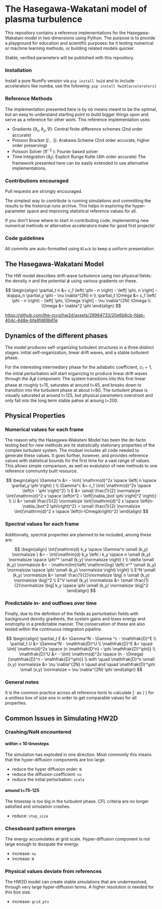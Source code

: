 # The Hasegawa-Wakatani model of plasma turbulence

This repository contains a reference implementations for the Hasegawa-Wakatani model in two dimensions using Python.
The purpose is to provide a playground for education and scientific purposes: be it testing numerical or machine learning methods, or building related models quicker.

Stable, verified parameters will be published with this repository.

### Installation 

Install a pure NumPy version via
```pip install hw2d```
and to include accelerators like numba, use the following:
```pip install hw2d[accelerators]```

### Reference Methods

The implementation presented here is by no means meant to be the optimal, but an easy to understand starting point to build bigger things upon and serve as a reference for other work.
This reference implementation uses:
- Gradients $\left(\partial_x, \partial_y, \nabla \right)$: Central finite difference schemes (2nd order accurate)
- Poisson Bracket $\left([\cdot, \cdot]\right)$: Arakawa Scheme (2nd order accurate, higher order preserving)
- Poisson Solver $\left(\nabla^{-2}\cdot\right)$: Fourier based solver
- Time Integration $\left(\partial_t\right)$: Explicit Runge Kutte (4th order accurate)
The framework presented here can be easily extended to use alternative implementations.

### Contributions encouraged

Pull requests are strongly encouraged. 

The simplest way to contribute is running simulations and committing the results to the historical runs archive. This helps in exploring the hyper-parameter space and improving statistical reference values for all.

If you don't know where to start in contributing code, implementing new numerical methods or alternative accelerators make for good first projects!

### Code guidelines

All commits are auto-formatted using `Black` to keep a uniform presentation.


## The Hasegawa-Wakatani Model

The HW model describes drift-wave turbulence using two physical fields: the density $n$ and the potential $\phi$ using various gradients on these.

$$
\begin{align}
    \partial_t n &= c_1 \left( \phi - n \right)
                     - \left[ \phi, n \right]
                     - \kappa_n \partial_y \phi
                     - \nu \nabla^{2N} n 
             \\
    \partial_t \Omega &= c_1 \left( \phi - n \right)
                                      - \left[ \phi, \Omega \right]
                                      - \nu \nabla^{2N} \Omega 
             \\
             \Omega &= \nabla^2 \phi
\end{align}
$$


https://github.com/the-rccg/hw2d/assets/28964733/20e6b6cb-fdab-404c-848e-bfa9fd89b61e


## Dynamics of the different phases

The model produces self-organizing turbulent structures in a three distinct stages: initial self-organization, linear drift waves, and a stable turbulent phase.

For the interesting intermediary phase for the adiabatic coefficient, $c_1=1$, the initial perturbation will start organizing to produce linear drift waves through the $\partial_t \phi$ component. 
The system transitions into this first linear phase at roughly t=15, saturates at around t=45, and breaks down to transition into the turbulent phase at about t=80.
The turbulent phase is visually saturated at around t=125, but physical parameters overshoot and only fall into the long term stable pahse at aroung t=200. 


## Physical Properties

### Numerical values for each frame
The reason why the Hasegawa-Wakatani Model has been the de-facto testing bed for new methods are its statistically stationary properties of the complex turbulent system.
The moduel includes all code needed to generate these values.
It goes further, however, and provides reference values with statistical bounds for the first time for a vast range of values.
This allows simple comparison, as well es evalutaion of new methods to one reference community built resource.

$$
\begin{align}
    \Gamma^n       &= -     \iint{ \mathrm{d}^2x \space \left( n \space \partial_y \phi \right) } \\
    \Gamma^c       &= c_1   \iint{ \mathrm{d}^2x \space \left(n - \phi \right)^2} \\
    E              &= \small \frac{1}{2} \normalsize \iint{\mathrm{d}^2 x \space \left(n^2 - \left|\nabla_\bot \phi \right|^2 \right)} \\
    U              &= \small \frac{1}{2} \normalsize \iint{\mathrm{d}^2 x \space \left(n-\nabla_\bot^2  \phi\right)^2} = \small \frac{1}{2} \normalsize \iint{\mathrm{d}^2 x \space \left(n-\Omega\right)^2}
\end{align}
$$


### Spectral values for each frame

Additionally, spectral properties are planned to be included, among these are:

$$
\begin{align}
  \int{\mathrm{d} k_y \space \Gamma^n \small (k_y) \normalsize }  &= - \int{\mathrm{d} k_y \left( i k_y  \space n \small (k_y) \normalsize \space \phi^* \small (k_y) \normalsize \right) } \\
  \delta \small (k_y) \normalsize &= - \mathrm{Im}\left( \mathrm{log} \left( n^* \small (k_y) \normalsize \space \phi \small (k_y) \normalsize \right) \right) \\
  E^N \small (k_y) \normalsize &= \small \frac{1}{2}\normalsize \big| n \small (k_y) \normalsize \big|^2 \\
  E^V \small (k_y) \normalsize &= \small \frac{1}{2}\normalsize \big| k_y \space \phi \small (k_y) \normalsize \big|^2 
\end{align}
$$


### Predictable in- and outflows over time

Finally, due to the definition of the fields as perturbation fields with background desnity gradients, the system gains and loses energy and enstrophy in a predictable manner.
The conservation of these are also tested within the continuous integration pipeline.

$$
\begin{align}
    \partial_t E   &= \Gamma^N - \Gamma ^c - \mathfrak{D}^E  \\
    \partial_t U   &= \Gamma^N - \mathfrak{D}^U  \\ 
    \mathfrak{D}^E &= \quad \iint{ \mathrm{d}^2x \space (n \mathfrak{D^n} - \phi \mathfrak{D}^\phi)} \\ 
    \mathfrak{D}^U &= -     \iint{ \mathrm{d}^2x \space (n - \Omega)(\mathfrak{D}^n - \mathfrak{D}^\phi)} \\
    with \quad \mathfrak{D}^n \small (x,y) \normalsize &= \nu \nabla^{2N} n \quad and \quad 
    \mathfrak{D}^\phi \small (x,y) \normalsize = \nu \nabla^{2N} \phi  
\end{align}
$$

### General notes

It is the common practice across all reference texts to calculate $\int\cdot$ as $\langle \cdot \rangle$ for a unitless box of size one in order to get comparable values for all properties.


## Common Issues in Simulating HW2D

### Crashing/NaN encountered 

#### within < 10 timesteps

The simulation has exploded in one direction. Most commonly this means that the hyper-diffusion components are too large. 
- reduce the hyper diffusion order: `N`
- reduce the diffusion coefficient: `nu`
- reduce the initial perturbation: `scale`


#### around t=75-125

The timestep is too big in the turbulent phase. CFL criteria are no longer satisfied and simulation crashes.
- reduce: `step_size`

### Chessboard pattern emerges

The energy accumulates at grid scale. Hyper-diffusion component is not large enough to dissipate the energy.
- increase: `nu`
- increase: `N`
  

### Physical values deviate from references

The HW2D model can create stable simulations that are underresolved, through very large hyper-diffusion terms. A higher resolution is needed for this box size.
- increase: `grid_pts`
